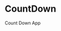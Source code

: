 # CountDown
 Count Down App
         
                        
                                                                                                                                                                 
                                                                                                       
                                                                                                     
                                                                                         
                                                                             
                                                    
                                 
                       
       
  
   
